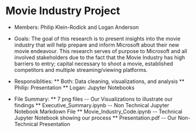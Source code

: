 # Movie Industry Project
* Members: Philip Klein-Rodick and Logan Anderson
* Goals: The goal of this research is to present insights into the movie industry that will help prepare and inform Microsoft about their new movie endeavour.  This research serves of purpose to Microsoft and all involved stakeholders due to the fact that the Movie Industry has high barriers to entry; capital necessary to shoot a movie, established competitors and multiple streaming/viewing platforms.
* Responsiblities: 
** Both: Data cleaning, visualizations, and analysis 
** Philip: Presentation 
** Logan: Jupyter Notebooks

* File Summary: 
** 7 png files -- Our Visualizations to illustrate our findings
** Executive_Summary.ipynb -- Non Technical Jupyter Notebook Markdown File
** Movie_Industry_Code.ipynb -- Technical Jupyter Notebook showing our process
** Presentation.pdf -- Our Non-Technical Presentation
